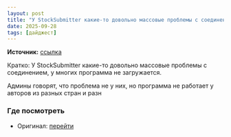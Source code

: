 ```yaml
---
layout: post
title: "У StockSubmitter какие-то довольно массовые проблемы с соединением, у многих программа не загр [...]"
date: 2025-09-28
tags: [дайджест]
---
```


**Источник:** [ссылка](https://t.me/fotostoki_ru/413)

Кратко: У StockSubmitter какие-то довольно массовые проблемы с соединением, у многих программа не загружается.

Админы говорят, что проблема не у них, но программа не работает у авторов из разных стран и разн

### Где посмотреть
- Оригинал: [перейти]({link})
